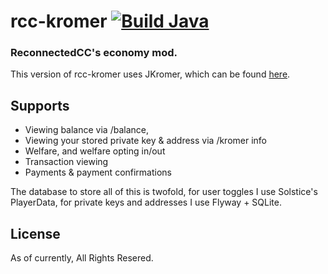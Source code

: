 # rcc-kromer [![Build Java](https://github.com/ReconnectedCC/rcc-kromer/actions/workflows/build.yml/badge.svg?branch=master)](https://github.com/ReconnectedCC/rcc-kromer/actions/workflows/build.yml)
### ReconnectedCC's economy mod.
This version of rcc-kromer uses JKromer, which can be found [here](https://github.com/ReconnectedCC/rcc-kromer).

## Supports
- Viewing balance via /balance,
- Viewing your stored private key & address via /kromer info
- Welfare, and welfare opting in/out
- Transaction viewing
- Payments & payment confirmations

The database to store all of this is twofold, for user toggles I use Solstice's PlayerData, for private keys and addresses I use Flyway + SQLite.

## License
As of currently, All Rights Resered.